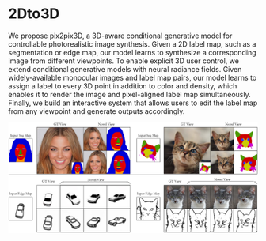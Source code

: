 

# 2Dto3D


We propose pix2pix3D, a 3D-aware conditional generative model for controllable photorealistic image synthesis. Given a 2D label map, such as a segmentation or edge map, our model learns to synthesize a corresponding image from different viewpoints. To enable explicit 3D user control, we extend conditional generative models with neural radiance fields. Given widely-available monocular images and label map pairs, our model learns to assign a label to every 3D point in addition to color and density, which enables it to render the image and pixel-aligned label map simultaneously. Finally, we build an interactive system that allows users to edit the label map from any viewpoint and generate outputs accordingly.

<p align="center">
  <img src="assets/teaser_jpg.jpg"  width="720" />
</p>

